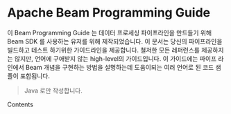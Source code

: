 # Apache Beam Programming Guide

이 Beam Programming Guide 는 데이터 프로세싱 파이프라인을 만드들기 위해 Beam SDK 를 사용하는 유저를 위해 제작되었습니다. 이 문서는 당신의 파이프라인을 빌드하고 테스트 하기위한 가이드라인을 제공합니다. 철저한 모든 레퍼런스를 제공하지는 않지만, 언어에 구애받지 않는 high-level의 가이드입니다. 이 가이드에는 파이프 라인에서 Beam 개념을 구현하는 방법을 설명하는데 도움이되는 여러 언어로 된 코드 샘플이 포함됩니다.

> Java 로만 작성합니다.

Contents
